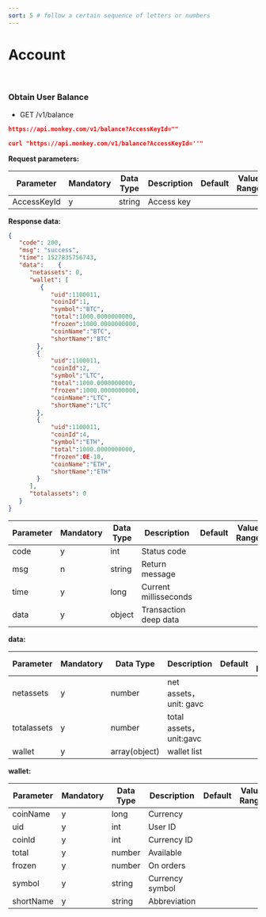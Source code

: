 ```yaml
---
sort: 5 # follow a certain sequence of letters or numbers
---
```

# Account

&nbsp;

### Obtain User Balance

- GET /v1/balance

```json
https://api.monkey.com/v1/balance?AccessKeyId=""

curl "https://api.monkey.com/v1/balance?AccessKeyId=''"
```

**Request parameters:**

Parameter|Mandatory|Data Type|Description|Default|Value Range
------------- | ------------- |  ------------- | ------------- |  ------------- | -------------
AccessKeyId|y|string|Access key


**Response data:**


```json
{
   "code": 200,
   "msg": "success",
   "time": 1527835756743,
   "data":    {
      "netassets": 0,
      "wallet": [
         {
			"uid":1100011,
			"coinId":1,
			"symbol":"BTC",
			"total":1000.0000000000,
			"frozen":1000.0000000000,
			"coinName":"BTC",
			"shortName":"BTC"
		},
		{
			"uid":1100011,
			"coinId":2,
			"symbol":"LTC",
			"total":1000.0000000000,
			"frozen":1000.0000000000,
			"coinName":"LTC",
			"shortName":"LTC"
		},
		{
			"uid":1100011,
			"coinId":4,
			"symbol":"ETH",
			"total":1000.0000000000,
			"frozen":0E-10,
			"coinName":"ETH",
			"shortName":"ETH"
		}
      ],
      "totalassets": 0
   }
}

```

Parameter|Mandatory|Data Type|Description|Default|Value Range
------------- | ------------- |  ------------- | ------------- |  ------------- | -------------
code|y|int|Status code
msg|n|string|Return message
time|y|long|Current millisseconds
data|y|object|Transaction deep data


**data:**

Parameter|Mandatory|Data Type|Description|Default|Value Range
------------- | ------------- |  ------------- | ------------- |  ------------- | -------------
netassets|y|number|net assets，unit: gavc
totalassets|y|number|total assets，unit:gavc
wallet|y|array(object)|wallet list

**wallet:**

Parameter|Mandatory|Data Type|Description|Default|Value Range
------------- | ------------- |  ------------- | ------------- |  ------------- | -------------
coinName|y|long|Currency
uid|y|int|User ID
coinId|y|int|Currency ID
total|y|number|Available
frozen|y|number|On orders
symbol|y|string|Currency symbol
shortName|y|string|Abbreviation

